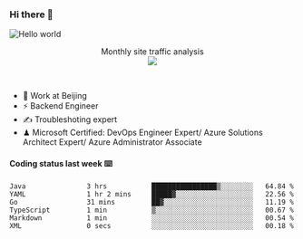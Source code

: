 ### Hi there 👋

<img src="https://raw.githubusercontent.com/sagar-viradiya/sagar-viradiya/master/resources/banner.png" alt="Hello world">
<p align="center"> 
 Monthly site traffic analysis <br/>
  <img src="https://profile-counter.glitch.me/youszoe/count.svg" />
</p>
<br/>

- 🍻 Work at Beijing 
- ⚡ Backend Engineer
- ✍️ Troubleshoting expert
- ♟  Microsoft Certified: DevOps Engineer Expert/ Azure Solutions Architect Expert/ Azure Administrator Associate

#### Coding status last week ⌨️

<!--START_SECTION:waka-->

```text
Java               3 hrs           ████████████████▒░░░░░░░░   64.84 %
YAML               1 hr 2 mins     █████▓░░░░░░░░░░░░░░░░░░░   22.56 %
Go                 31 mins         ██▓░░░░░░░░░░░░░░░░░░░░░░   11.19 %
TypeScript         1 min           ▒░░░░░░░░░░░░░░░░░░░░░░░░   00.67 %
Markdown           1 min           ░░░░░░░░░░░░░░░░░░░░░░░░░   00.54 %
XML                0 secs          ░░░░░░░░░░░░░░░░░░░░░░░░░   00.18 %
```

<!--END_SECTION:waka-->

<br/>
<center><img src="http://ghchart.rshah.org/409ba5/yousazoe" alt="" /></center>


